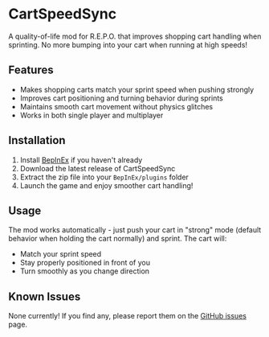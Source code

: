 # CartSpeedSync

A quality-of-life mod for R.E.P.O. that improves shopping cart handling when sprinting. No more bumping into your cart when running at high speeds!

## Features

- Makes shopping carts match your sprint speed when pushing strongly
- Improves cart positioning and turning behavior during sprints
- Maintains smooth cart movement without physics glitches
- Works in both single player and multiplayer

## Installation

1. Install [BepInEx](https://thunderstore.io/c/lethal-company/p/BepInEx/BepInExPack/) if you haven't already
2. Download the latest release of CartSpeedSync
3. Extract the zip file into your `BepInEx/plugins` folder
4. Launch the game and enjoy smoother cart handling!

## Usage

The mod works automatically - just push your cart in "strong" mode (default behavior when holding the cart normally) and sprint. The cart will:
- Match your sprint speed
- Stay properly positioned in front of you
- Turn smoothly as you change direction

## Known Issues

None currently! If you find any, please report them on the [GitHub issues](https://github.com/discjenny/CartSpeedSync/issues) page.


